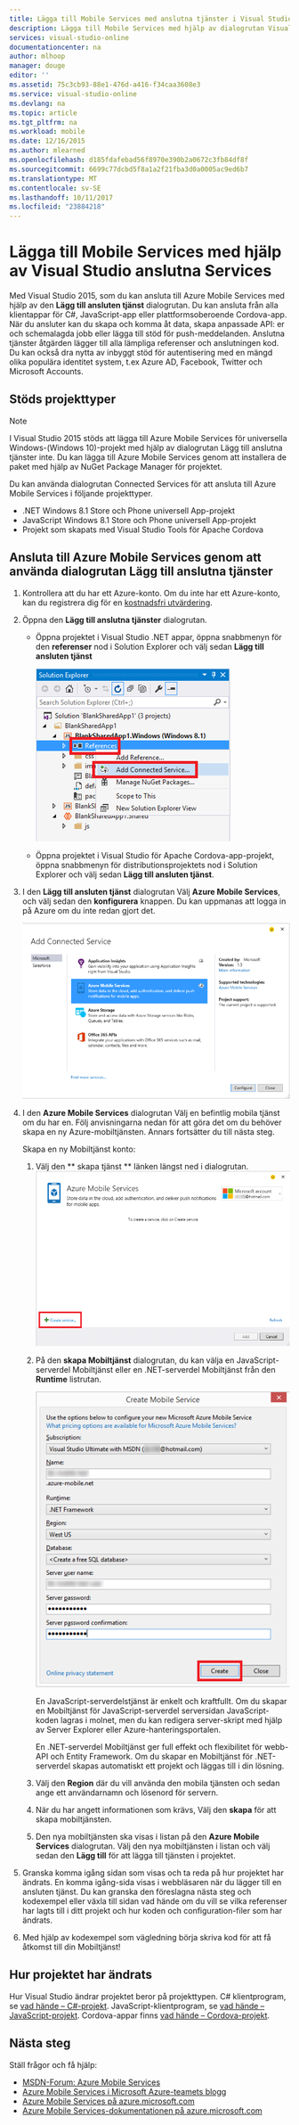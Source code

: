 ```yaml
---
title: Lägga till Mobile Services med anslutna tjänster i Visual Studio | Microsoft Docs
description: Lägga till Mobile Services med hjälp av dialogrutan Visual Studio Lägg till anslutna tjänster
services: visual-studio-online
documentationcenter: na
author: mlhoop
manager: douge
editor: ''
ms.assetid: 75c3cb93-88e1-476d-a416-f34caa3608e3
ms.service: visual-studio-online
ms.devlang: na
ms.topic: article
ms.tgt_pltfrm: na
ms.workload: mobile
ms.date: 12/16/2015
ms.author: mlearned
ms.openlocfilehash: d185fdafebad56f8970e390b2a0672c3fb84df8f
ms.sourcegitcommit: 6699c77dcbd5f8a1a2f21fba3d0a0005ac9ed6b7
ms.translationtype: MT
ms.contentlocale: sv-SE
ms.lasthandoff: 10/11/2017
ms.locfileid: "23884218"
---
```

# <a name="adding-mobile-services-by-using-visual-studio-connected-services"></a>Lägga till Mobile Services med hjälp av Visual Studio anslutna Services
Med Visual Studio 2015, som du kan ansluta till Azure Mobile Services med hjälp av den **Lägg till ansluten tjänst** dialogrutan. Du kan ansluta från alla klientappar för C#, JavaScript-app eller plattformsoberoende Cordova-app. När du ansluter kan du skapa och komma åt data, skapa anpassade API: er och schemalagda jobb eller lägga till stöd för push-meddelanden.  Anslutna tjänster åtgärden lägger till alla lämpliga referenser och anslutningen kod. Du kan också dra nytta av inbyggt stöd för autentisering med en mängd olika populära identitet system, t.ex Azure AD, Facebook, Twitter och Microsoft Accounts.

## <a name="supported-project-types"></a>Stöds projekttyper
> [!NOTE]
> I Visual Studio 2015 stöds att lägga till Azure Mobile Services för universella Windows-(Windows 10)-projekt med hjälp av dialogrutan Lägg till anslutna tjänster inte. Du kan lägga till Azure Mobile Services genom att installera de paket med hjälp av NuGet Package Manager för projektet.
> 
> 

Du kan använda dialogrutan Connected Services för att ansluta till Azure Mobile Services i följande projekttyper.

* .NET Windows 8.1 Store och Phone universell App-projekt
* JavaScript Windows 8.1 Store och Phone universell App-projekt
* Projekt som skapats med Visual Studio Tools för Apache Cordova

## <a name="connect-to-azure-mobile-services-using-the-add-connected-services-dialog"></a>Ansluta till Azure Mobile Services genom att använda dialogrutan Lägg till anslutna tjänster
1. Kontrollera att du har ett Azure-konto. Om du inte har ett Azure-konto, kan du registrera dig för en [kostnadsfri utvärdering](http://go.microsoft.com/fwlink/?LinkId=518146).
2. Öppna den **Lägg till anslutna tjänster** dialogrutan.
   
   * Öppna projektet i Visual Studio .NET appar, öppna snabbmenyn för den **referenser** nod i Solution Explorer och välj sedan **Lägg till ansluten tjänst**
     
        ![Ansluta till Azure-mobiltjänsten](./media/vs-azure-tools-connected-services-add-mobile-services/IC797635.png)
   * Öppna projektet i Visual Studio för Apache Cordova-app-projekt, öppna snabbmenyn för distributionsprojektets nod i Solution Explorer och välj sedan **Lägg till ansluten tjänst**.
3. I den **Lägg till ansluten tjänst** dialogrutan Välj **Azure Mobile Services**, och välj sedan den **konfigurera** knappen. Du kan uppmanas att logga in på Azure om du inte redan gjort det.
   
    ![Lägga till en Azure-mobiltjänsten](./media/vs-azure-tools-connected-services-add-mobile-services/IC797636.png)
4. I den **Azure Mobile Services** dialogrutan Välj en befintlig mobila tjänst om du har en. Följ anvisningarna nedan för att göra det om du behöver skapa en ny Azure-mobiltjänsten. Annars fortsätter du till nästa steg.
   
    Skapa en ny Mobiltjänst konto:
   
   1. Välj den ** skapa tjänst ** länken längst ned i dialogrutan.
       ![Lägg till ny anslutna Mobiltjänst](./media/vs-azure-tools-connected-services-add-mobile-services/IC797637.png)
   2. På den **skapa Mobiltjänst** dialogrutan, du kan välja en JavaScript-serverdel Mobiltjänst eller en .NET-serverdel Mobiltjänst från den **Runtime** listrutan. 
      
       ![Skapa en Mobiltjänst](./media/vs-azure-tools-connected-services-add-mobile-services/IC797638.png)
      
       En JavaScript-serverdelstjänst är enkelt och kraftfullt. Om du skapar en Mobiltjänst för JavaScript-serverdel serversidan JavaScript-koden lagras i molnet, men du kan redigera server-skript med hjälp av Server Explorer eller Azure-hanteringsportalen. 
      
       En .NET-serverdel Mobiltjänst ger full effekt och flexibilitet för webb-API och Entity Framework. Om du skapar en Mobiltjänst för .NET-serverdel skapas automatiskt ett projekt och läggas till i din lösning. 
   3. Välj den **Region** där du vill använda den mobila tjänsten och sedan ange ett användarnamn och lösenord för servern.
   4. När du har angett informationen som krävs, Välj den **skapa** för att skapa mobiltjänsten.
   5. Den nya mobiltjänsten ska visas i listan på den **Azure Mobile Services** dialogrutan. Välj den nya mobiltjänsten i listan och välj sedan den **Lägg till** för att lägga till tjänsten i projektet.
5. Granska komma igång sidan som visas och ta reda på hur projektet har ändrats. En komma igång-sida visas i webbläsaren när du lägger till en ansluten tjänst. Du kan granska den föreslagna nästa steg och kodexempel eller växla till sidan vad hände om du vill se vilka referenser har lagts till i ditt projekt och hur koden och configuration-filer som har ändrats.
6. Med hjälp av kodexempel som vägledning börja skriva kod för att få åtkomst till din Mobiltjänst!

## <a name="how-your-project-is-modified"></a>Hur projektet har ändrats
Hur Visual Studio ändrar projektet beror på projekttypen. C# klientprogram, se [vad hände – C#-projekt](http://go.microsoft.com/fwlink/p/?LinkId=513119). JavaScript-klientprogram, se [vad hände – JavaScript-projekt](http://go.microsoft.com/fwlink/p/?LinkId=513120). Cordova-appar finns [vad hände – Cordova-projekt](http://go.microsoft.com/fwlink/p/?LinkId=513116).

## <a name="next-steps"></a>Nästa steg
Ställ frågor och få hjälp: 

* [MSDN-Forum: Azure Mobile Services](https://social.msdn.microsoft.com/forums/azure/home?forum=azuremobile)
* [Azure Mobile Services i Microsoft Azure-teamets blogg](https://azure.microsoft.com/blog/topics/mobile/)
* [Azure Mobile Services på azure.microsoft.com](https://azure.microsoft.com/services/mobile-services/)
* [Azure Mobile Services-dokumentationen på azure.microsoft.com](https://azure.microsoft.com/documentation/services/mobile-services/)

